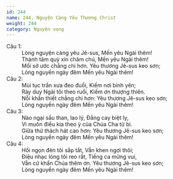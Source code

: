```yaml
---
id: 244
name: 244. Nguyện Càng Yêu Thương Christ
weight: 244
category: Nguyện vọng
---
```

<dl><dt>Câu 1:</dt><dd data-verse="1">Lòng nguyện càng yêu Jê-sus, Mến yêu Ngài thêm! <br/>Thành tâm quỳ xin chăm chú, Mến yêu Ngài thêm! <br/>Mối sở ước chẳng chi hơn. Yêu thương Jê-sus keo sơn; <br/>Lòng nguyền ngày đêm Mến yêu Ngài thêm! </dd><dt>Câu 2:</dt><dd data-verse="2">Mùi tục trần xưa đeo đuổi, Kiếm nơi bình yên; <br/>Rày duy Ngài tôi theo ruổi, Kiếm ơn thượng thiên. <br/>Nỗi khẩn thiết chẳng chi hơn: Yêu thương Jê-sus keo sơn; <br/>Lòng nguyền ngày đêm Mến yêu Ngài thêm! </dd><dt>Câu 3:</dt><dd data-verse="3">Nào ngại sầu than, lao lý, Đắng cay biệt ly, <br/>Vì muôn điều kia theo ý của Chúa Cha từ bi. <br/>Giữa thử thách hát cao hơn: Yêu thương Jê-sus keo sơn; <br/>Lòng nguyền ngày đêm Mến yêu Ngài thêm! </dd><dt>Câu 4:</dt><dd data-verse="3">Hồi ngọn đèn tôi sắp tắt, Vẫn khen ngợi thôi; <br/>Điệu nhạc lòng tôi reo rắt, Tiếng ca mừng vui, <br/>Vẫn cứ khẩn Chúa thêm ơn. Yêu thương Jê-sus keo sơn; <br/>Lòng nguyền ngày đêm Mến yêu Ngài thêm! </dd></dl>
